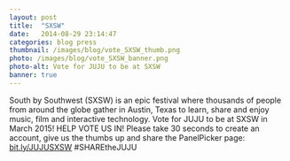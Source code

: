 ```yaml
---
layout: post
title:  "SXSW"
date:   2014-08-29 23:14:47
categories: blog press
thumbnail: /images/blog/vote_SXSW_thumb.png
photo: /images/blog/vote_SXSW_banner.png
photo-alt: Vote for JUJU to be at SXSW
banner: true
---
```


South by Southwest (SXSW) is an epic festival where thousands of people from around the globe gather in Austin, Texas to learn, share and enjoy music, film and interactive technology.
Vote for JUJU to be at SXSW in March 2015! HELP VOTE US IN! Please take 30 seconds to create an account, give us the thumbs up and share the PanelPicker page: [bit.ly/JUJUSXSW](http://bit.ly/JUJUSXSW) #SHAREtheJUJU
